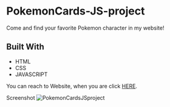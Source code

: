 # PokemonCards-JS-project

<!DOCTYPE html>
<html lang="en">
<head>
    <meta charset="UTF-8">
</head>
<body>
    
  <p>Come and find your favorite Pokemon character in my website! </p>
<h2 id="built-with">Built With</h2>
  <ul>
    <li>HTML</li>
    <li>CSS</li>
    <li>JAVASCRIPT</li>
  </ul>
  <p>You can reach to Website, when you are click <a href="https://pokedex-guiide.netlify.app/">HERE</a>.</p>

</body>
</html>

Screenshot ![PokemonCardsJSproject](pokedexproject.gif)
